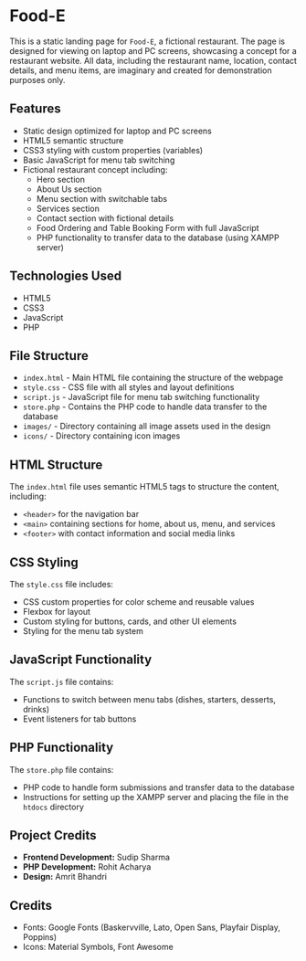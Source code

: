 # Food-E 

This is a static landing page for `Food-E`, a fictional restaurant. The page is designed for viewing on laptop and PC screens, showcasing a concept for a restaurant website. All data, including the restaurant name, location, contact details, and menu items, are imaginary and created for demonstration purposes only.

## Features

- Static design optimized for laptop and PC screens
- HTML5 semantic structure
- CSS3 styling with custom properties (variables)
- Basic JavaScript for menu tab switching
- Fictional restaurant concept including:
  - Hero section
  - About Us section
  - Menu section with switchable tabs
  - Services section
  - Contact section with fictional details
  - Food Ordering and Table Booking Form with full JavaScript
  - PHP functionality to transfer data to the database (using XAMPP server)

## Technologies Used

- HTML5
- CSS3
- JavaScript
- PHP

## File Structure

- `index.html` - Main HTML file containing the structure of the webpage
- `style.css` - CSS file with all styles and layout definitions
- `script.js` - JavaScript file for menu tab switching functionality
- `store.php` - Contains the PHP code to handle data transfer to the database
- `images/` - Directory containing all image assets used in the design
- `icons/` - Directory containing icon images

## HTML Structure

The `index.html` file uses semantic HTML5 tags to structure the content, including:

- `<header>` for the navigation bar
- `<main>` containing sections for home, about us, menu, and services
- `<footer>` with contact information and social media links

## CSS Styling

The `style.css` file includes:

- CSS custom properties for color scheme and reusable values
- Flexbox for layout
- Custom styling for buttons, cards, and other UI elements
- Styling for the menu tab system

## JavaScript Functionality

The `script.js` file contains:

- Functions to switch between menu tabs (dishes, starters, desserts, drinks)
- Event listeners for tab buttons

## PHP Functionality

The `store.php` file contains:

- PHP code to handle form submissions and transfer data to the database
- Instructions for setting up the XAMPP server and placing the file in the `htdocs` directory


## Project Credits

- **Frontend Development:** Sudip Sharma 
- **PHP Development:** Rohit Acharya
- **Design:** Amrit Bhandri


## Credits

- Fonts: Google Fonts (Baskervville, Lato, Open Sans, Playfair Display, Poppins)
- Icons: Material Symbols, Font Awesome
